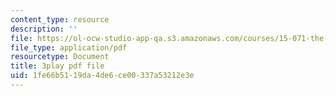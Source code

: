 ```yaml
---
content_type: resource
description: ''
file: https://ol-ocw-studio-app-qa.s3.amazonaws.com/courses/15-071-the-analytics-edge-spring-2017/1fe66b5119da4de6ce00337a53212e3e_0RaZe62Rg2A.pdf
file_type: application/pdf
resourcetype: Document
title: 3play pdf file
uid: 1fe66b51-19da-4de6-ce00-337a53212e3e
---
```

